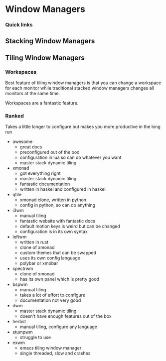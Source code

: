 # Window Managers

### Quick links

## Stacking Window Managers

## Tiling Window Managers

### Workspaces
Best feature of tiling window managers is that you can change a workspace for each monitor while 
traditional stacked window managers changes all monitors at the same time.

Workspaces are a fantastic feature.

### Ranked
Takes a little longer to configure but makes you more productive in the long run

* awesome
  * great docs
  * preconfigured out of the box
  * configuration in lua so can do whatever you want
  * master stack dynamic tiling
* xmonad
  * got everything right
  * master stack dynamic tiling
  * fantastic documentation
  * written in haskel and configured in haskel
* qtile
  * xmonad clone, written in python
  * config in python, so can do anything
* i3wm
  * manual tiling
  * fantastic website with fantastic docs
  * default motion keys is weird but can be changed
  * configuration is in its own syntax
* leftwm
  * written in rust
  * clone of xmonad
  * custom themes that can be swapped
  * uses its own config language
  * polybar or xmobar
* spectrwm
  * clone of xmonad
  * has its own panel which is pretty good
* bspwm
  * manual tiling
  * takes a lot of effort to configure
  * documentation not very good
* dwm
  * master stack dynamic tiling
  * doesn't have enough features out of the box
* herbst
  * manual tiling, configure any language
* stumpwm
  * struggle to use
* exwm
  * emacs tiling window manager
  * single threaded, slow and crashes

<!-- 
vim: ts=2:sw=2:sts=2
-->
